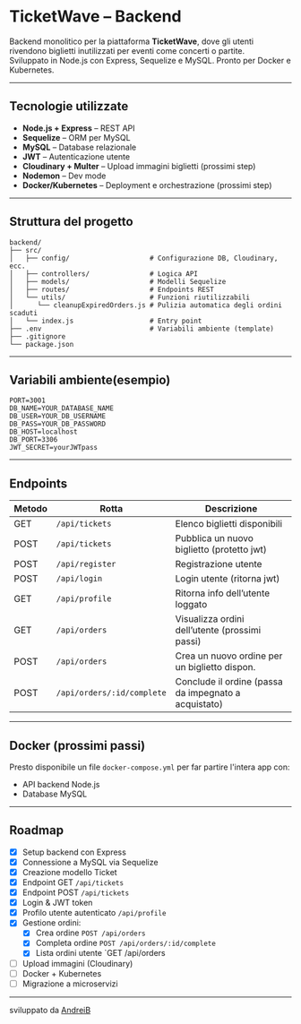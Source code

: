 # TicketWave – Backend

Backend monolitico per la piattaforma **TicketWave**, dove gli utenti rivendono biglietti inutilizzati per eventi come concerti o partite.  
Sviluppato in Node.js con Express, Sequelize e MySQL. Pronto per Docker e Kubernetes.

---

## Tecnologie utilizzate

-   **Node.js + Express** – REST API
-   **Sequelize** – ORM per MySQL
-   **MySQL** – Database relazionale
-   **JWT** – Autenticazione utente 
-   **Cloudinary + Multer** – Upload immagini biglietti (prossimi step)
-   **Nodemon** – Dev mode
-   **Docker/Kubernetes** – Deployment e orchestrazione (prossimi step)

---

## Struttura del progetto

```
backend/
├── src/
│   ├── config/                    # Configurazione DB, Cloudinary, ecc.
│   ├── controllers/               # Logica API
│   ├── models/                    # Modelli Sequelize
│   ├── routes/                    # Endpoints REST
│   └── utils/                     # Funzioni riutilizzabili
│      └── cleanupExpiredOrders.js # Pulizia automatica degli ordini scaduti
│   └── index.js                   # Entry point
├── .env                           # Variabili ambiente (template)
├── .gitignore
└── package.json
```

---

## Variabili ambiente(esempio)

```env
PORT=3001
DB_NAME=YOUR_DATABASE_NAME
DB_USER=YOUR_DB_USERNAME
DB_PASS=YOUR_DB_PASSWORD
DB_HOST=localhost
DB_PORT=3306
JWT_SECRET=yourJWTpass
```

---

## Endpoints

| Metodo | Rotta                     | Descrizione                                                    |
| ------ | ------------------------- | -------------------------------------------------------------- |
| GET    | `/api/tickets`            | Elenco biglietti disponibili                                   |
| POST   | `/api/tickets`            | Pubblica un nuovo biglietto (protetto jwt)                     |
| POST   | `/api/register`           | Registrazione utente                                           |
| POST   | `/api/login`              | Login utente (ritorna jwt)                                     |
| GET    | `/api/profile`            | Ritorna info dell’utente loggato                               |
| GET    | `/api/orders`             | Visualizza ordini dell’utente (prossimi passi)                 |
| POST   | `/api/orders`             | Crea un nuovo ordine per un biglietto dispon.                  |
| POST   | `/api/orders/:id/complete`| Conclude il ordine (passa da impegnato a acquistato)           |


---

## Docker (prossimi passi)

Presto disponibile un file `docker-compose.yml` per far partire l'intera app con:

-   API backend Node.js
-   Database MySQL

---

## Roadmap

-   [x] Setup backend con Express
-   [x] Connessione a MySQL via Sequelize
-   [x] Creazione modello Ticket
-   [x] Endpoint GET `/api/tickets`
-   [x] Endpoint POST `/api/tickets`
-   [x] Login & JWT token
-   [x] Profilo utente autenticato `/api/profile`  
-   [x] Gestione ordini:  
    -   [x] Crea ordine `POST /api/orders`  
    -   [x] Completa ordine `POST /api/orders/:id/complete`  
    -   [x] Lista ordini utente `GET /api/orders
-   [ ] Upload immagini (Cloudinary)
-   [ ] Docker + Kubernetes
-   [ ] Migrazione a microservizi

---

sviluppato da [AndreiB](https://github.com/andres050588)
